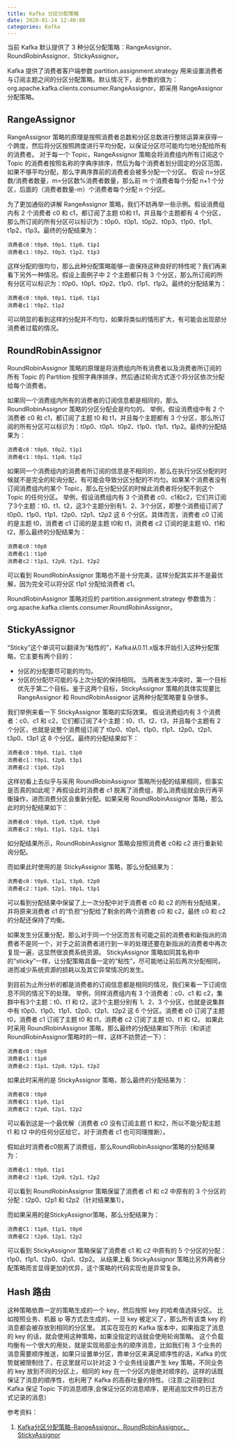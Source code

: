 ```yaml
---
title: Kafka 分区分配策略
date: 2020-01-24 12:40:00
categories: Kafka
---
```

当前 Kafka 默认提供了 3 种分区分配策略：RangeAssignor、 RoundRobinAssignor、StickyAssignor。

Kafka 提供了消费者客户端参数 partition.assignment.strategy 用来设置消费者与订阅主题之间的分区分配策略。默认情况下，此参数的值为：org.apache.kafka.clients.consumer.RangeAssignor，即采用 RangeAssignor 分配策略。

## RangeAssignor
RangeAssignor 策略的原理是按照消费者总数和分区总数进行整除运算来获得一个跨度，然后将分区按照跨度进行平均分配，以保证分区尽可能均匀地分配给所有的消费者。
对于每一个 Topic，RangeAssignor 策略会将消费组内所有订阅这个 Topic 的消费者按照名称的字典序排序，然后为每个消费者划分固定的分区范围，如果不够平均分配，那么字典序靠前的消费者会被多分配一个分区。
假设 n=分区数/消费者数量，m=分区数%消费者数量，那么前 m 个消费者每个分配 n+1 个分区，后面的（消费者数量-m）个消费者每个分配 n 个分区。

为了更加通俗的讲解 RangeAssignor 策略，我们不妨再举一些示例。假设消费组内有 2 个消费者 c0 和 c1，都订阅了主题 t0和 t1，并且每个主题都有 4 个分区，那么所订阅的所有分区可以标识为：t0p0、t0p1、t0p2、t0p3、t1p0、t1p1、t1p2、t1p3。最终的分配结果为：
```
消费者c0：t0p0、t0p1、t1p0、t1p1
消费者c1：t0p2、t0p3、t1p2、t1p3
```

这样分配的很均匀，那么此种分配策略能够一直保持这种良好的特性呢？我们再来看下另外一种情况。假设上面例子中 2 个主题都只有 3 个分区，那么所订阅的所有分区可以标识为：t0p0、t0p1、t0p2、t1p0、t1p1、t1p2。最终的分配结果为：
```
消费者c0：t0p0、t0p1、t1p0、t1p1
消费者c1：t0p2、t1p2
```

可以明显的看到这样的分配并不均匀，如果将类似的情形扩大，有可能会出现部分消费者过载的情况。

## RoundRobinAssignor
RoundRobinAssignor 策略的原理是将消费组内所有消费者以及消费者所订阅的所有 Topic 的 Partition 按照字典序排序，然后通过轮询方式逐个将分区依次分配给每个消费者。

如果同一个消费组内所有的消费者的订阅信息都是相同的，那么 RoundRobinAssignor 策略的分区分配会是均匀的。
举例，假设消费组中有 2 个消费者 c0 和 c1，都订阅了主题 t0 和 t1，并且每个主题都有 3 个分区，那么所订阅的所有分区可以标识为：t0p0、t0p1、t0p2、t1p0、t1p1、t1p2。最终的分配结果为：
```
消费者c0：t0p0、t0p2、t1p1
消费者c1：t0p1、t1p0、t1p2
```

如果同一个消费组内的消费者所订阅的信息是不相同的，那么在执行分区分配的时候就不是完全的轮询分配，有可能会导致分区分配的不均匀。如果某个消费者没有订阅消费组内的某个 Topic，那么在分配分区的时候此消费者将分配不到这个 Topic 的任何分区。
举例，假设消费组内有 3 个消费者 c0、c1和c2，它们共订阅了3个主题：t0、t1、t2，这3个主题分别有1、2、3个分区，即整个消费组订阅了 t0p0、t1p0、t1p1、t2p0、t2p1、t2p2 这 6 个分区。具体而言，消费者 c0 订阅的是主题 t0，消费者 c1 订阅的是主题  t0和 t1，消费者 c2 订阅的是主题 t0、t1和t2，那么最终的分配结果为：
```
消费者c0：t0p0
消费者c1：t1p0
消费者c2：t1p1、t2p0、t2p1、t2p2
```

可以看到 RoundRobinAssignor 策略也不是十分完美，这样分配其实并不是最优解，因为完全可以将分区 t1p1 分配给消费者 c1。

RoundRobinAssignor 策略对应的 partition.assignment.strategy 参数值为：org.apache.kafka.clients.consumer.RoundRobinAssignor。

## StickyAssignor
“Sticky”这个单词可以翻译为“粘性的”，Kafka从0.11.x版本开始引入这种分配策略，它主要有两个目的：
* 分区的分配要尽可能的均匀。
* 分区的分配尽可能的与上次分配的保持相同。
当两者发生冲突时，第一个目标优先于第二个目标。鉴于这两个目标，StickyAssignor 策略的具体实现要比 RangeAssignor 和 RoundRobinAssignor 这两种分配策略要复杂很多。

我们举例来看一下 StickyAssignor 策略的实际效果。
假设消费组内有 3 个消费者：c0、c1 和 c2，它们都订阅了4个主题：t0、t1、t2、t3，并且每个主题有 2 个分区，也就是说整个消费组订阅了 t0p0、t0p1、t1p0、t1p1、t2p0、t2p1、t3p0、t3p1 这 8 个分区。最终的分配结果如下：
```
消费者c0：t0p0、t1p1、t3p0
消费者c1：t0p1、t2p0、t3p1
消费者c2：t1p0、t2p1
```

这样初看上去似乎与采用 RoundRobinAssignor 策略所分配的结果相同，但事实是否真的如此呢？再假设此时消费者 c1 脱离了消费组，那么消费组就会执行再平衡操作，进而消费分区会重新分配。如果采用 RoundRobinAssignor 策略，那么此时的分配结果如下：
```
消费者c0：t0p0、t1p0、t2p0、t3p0
消费者c2：t0p1、t1p1、t2p1、t3p1
```
如分配结果所示，RoundRobinAssignor 策略会按照消费者  c0和 c2 进行重新轮询分配。

而如果此时使用的是 StickyAssignor 策略，那么分配结果为：
```
消费者c0：t0p0、t1p1、t3p0、t2p0
消费者c2：t1p0、t2p1、t0p1、t3p1
```
可以看到分配结果中保留了上一次分配中对于消费者 c0 和 c2 的所有分配结果，并将原来消费者 c1 的“负担”分配给了剩余的两个消费者 c0 和 c2，最终 c0 和 c2 的分配还保持了均衡。

如果发生分区重分配，那么对于同一个分区而言有可能之前的消费者和新指派的消费者不是同一个，对于之前消费者进行到一半的处理还要在新指派的消费者中再次复现一遍，这显然很浪费系统资源。
StickyAssignor 策略如同其名称中的“sticky”一样，让分配策略具备一定的“粘性”，尽可能地让前后两次分配相同，进而减少系统资源的损耗以及其它异常情况的发生。

到目前为止所分析的都是消费者的订阅信息都是相同的情况，我们来看一下订阅信息不同的情况下的处理。
举例，同样消费组内有 3 个消费者：c0、c1 和 c2，集群中有3个主题：t0、t1 和 t2，这3个主题分别有 1、2、3 个分区，也就是说集群中有 t0p0、t1p0、t1p1、t2p0、t2p1、t2p2 这 6 个分区。消费者 c0 订阅了主题 t0，消费者 c1 订阅了主题 t0 和 t1，消费者 c2 订阅了主题 t0、t1 和 t2。
如果此时采用 RoundRobinAssignor 策略，那么最终的分配结果如下所示（和讲述RoundRobinAssignor策略时的一样，这样不妨赘述一下）：
```
消费者c0：t0p0
消费者c1：t1p0
消费者c2：t1p1、t2p0、t2p1、t2p2
```

如果此时采用的是 StickyAssignor 策略，那么最终的分配结果为：
```
消费者C0：t0p0
消费者C1：t1p0、t1p1
消费者C2：t2p0、t2p1、t2p2
```
可以看到这是一个最优解（消费者 c0 没有订阅主题 t1 和t2，所以不能分配主题 t1 和 t2 中的任何分区给它，对于消费者 c1 也可同理推断）。

假如此时消费者c0脱离了消费组，那么RoundRobinAssignor策略的分配结果为：
```
消费者c1：t0p0、t1p1
消费者c2：t1p0、t2p0、t2p1、t2p2
```
可以看到 RoundRobinAssignor 策略保留了消费者 c1 和 c2 中原有的 3 个分区的分配：t2p0、t2p1 和 t2p2（针对结果集1）。

而如果采用的是StickyAssignor策略，那么分配结果为：
```
消费者C1：t1p0、t1p1、t0p0
消费者C2：t2p0、t2p1、t2p2
```
可以看到 StickyAssignor 策略保留了消费者 c1 和 c2 中原有的 5 个分区的分配：t1p0、t1p1、t2p0、t2p1、t2p2。
从结果上看 StickyAssignor 策略比另外两者分配策略而言显得更加的优异，这个策略的代码实现也是异常复杂。

## Hash 路由
这种策略依靠一定的策略生成的一个 key，然后按照 key 的哈希值选择分区。
比如按照业务、机器 ip 等方式去生成的，一旦 key 被定义了，那么所有该类 key 的消息都会被存放到相同的分区里。
其实在现在的 Kafka 版本中，如果指定了消息的 key 的话，就会使用这种策略，如果没指定的话就会使用轮询策略。
这个负载均衡有一个很大的用处，就是实现局部业务的顺序消息，比如我们有 3 个业务的消息需要顺序推送，如果只设置单分区，靠单分区来满足顺序性的话，Kafka 的优势就被限制住了，在这里就可以针对这 3 个业务线设置产生 key 策略，不同业务的 key 放到不同的分区上，相同的 key 在一个分区内是绝对顺序的。这样的话既保证了消息的顺序性，也利用了 Kafka 的高吞吐量的特性。（注意:之前提到过 Kafka 保证 Topic 下的消息顺序,会保证分区的消息顺序，是用追加文件的日志方式记录的消息）


参考资料：
1. [Kafka分区分配策略-RangeAssignor、RoundRobinAssignor、StickyAssignor](https://www.cnblogs.com/felixzh/p/11935693.html)
